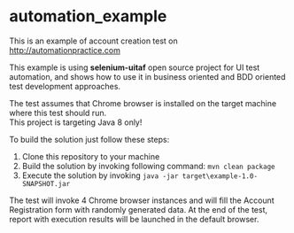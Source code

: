 # automation_example
This is an example of account creation test on http://automationpractice.com

This example is using **selenium-uitaf** open source project for UI test automation, 
and shows how to use it in business oriented and BDD oriented test development approaches.

The test assumes that Chrome browser is installed on the target machine where this test should run.
<br>This project is targeting Java 8 only!

To build the solution just follow these steps:
1)	Clone this repository to your machine
2)	Build the solution by invoking following command:  `mvn clean package`
3)	Execute the solution by invoking `java -jar target\example-1.0-SNAPSHOT.jar`

The test will invoke 4 Chrome browser instances and will fill the Account Registration form with randomly generated data.
At the end of the test, report with execution results will be launched in the default browser.
